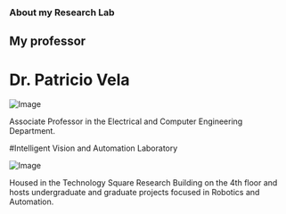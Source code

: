 ### About my Research Lab

## My professor

# Dr. Patricio Vela

![Image](src)

Associate Professor in the Electrical and Computer Engineering Department.

#Intelligent Vision and Automation Laboratory

![Image](src)

Housed in the Technology Square Research Building on the 4th floor and hosts undergraduate and graduate projects focused in Robotics and Automation.
